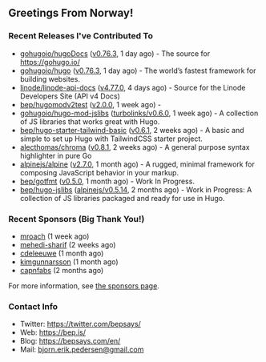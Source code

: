 ## Greetings From Norway!

### Recent Releases I've Contributed To

- [gohugoio/hugoDocs](https://github.com/gohugoio/hugoDocs) ([v0.76.3](https://github.com/gohugoio/hugoDocs/releases/tag/v0.76.3), 1 day ago) - The source for https://gohugo.io/
- [gohugoio/hugo](https://github.com/gohugoio/hugo) ([v0.76.3](https://github.com/gohugoio/hugo/releases/tag/v0.76.3), 1 day ago) - The world’s fastest framework for building websites.
- [linode/linode-api-docs](https://github.com/linode/linode-api-docs) ([v4.77.0](https://github.com/linode/linode-api-docs/releases/tag/v4.77.0), 4 days ago) - Source for the Linode Developers Site (API v4 Docs)
- [bep/hugomodv2test](https://github.com/bep/hugomodv2test) ([v2.0.0](https://github.com/bep/hugomodv2test/releases/tag/v2.0.0), 1 week ago) - 
- [gohugoio/hugo-mod-jslibs](https://github.com/gohugoio/hugo-mod-jslibs) ([turbolinks/v0.6.0](https://github.com/gohugoio/hugo-mod-jslibs/releases/tag/turbolinks%2Fv0.6.0), 1 week ago) - A collection of JS libraries that works great with Hugo.
- [bep/hugo-starter-tailwind-basic](https://github.com/bep/hugo-starter-tailwind-basic) ([v0.6.1](https://github.com/bep/hugo-starter-tailwind-basic/releases/tag/v0.6.1), 2 weeks ago) - A basic and simple to set up Hugo with TailwindCSS starter project.
- [alecthomas/chroma](https://github.com/alecthomas/chroma) ([v0.8.1](https://github.com/alecthomas/chroma/releases/tag/v0.8.1), 2 weeks ago) - A general purpose syntax highlighter in pure Go 
- [alpinejs/alpine](https://github.com/alpinejs/alpine) ([v2.7.0](https://github.com/alpinejs/alpine/releases/tag/v2.7.0), 1 month ago) - A rugged, minimal framework for composing JavaScript behavior in your markup.
- [bep/gotfmt](https://github.com/bep/gotfmt) ([v0.5.0](https://github.com/bep/gotfmt/releases/tag/v0.5.0), 1 month ago) - Work In Progress.
- [bep/hugo-jslibs](https://github.com/bep/hugo-jslibs) ([alpinejs/v0.5.14](https://github.com/bep/hugo-jslibs/releases/tag/alpinejs%2Fv0.5.14), 2 months ago) - Work in Progress: A collection of JS libraries packaged and ready for use in Hugo.

### Recent Sponsors (Big Thank You!)

- [mroach](https://github.com/mroach) (1 week ago)
- [mehedi-sharif](https://github.com/mehedi-sharif) (2 weeks ago)
- [cdeleeuwe](https://github.com/cdeleeuwe) (1 month ago)
- [kimgunnarsson](https://github.com/kimgunnarsson) (1 month ago)
- [capnfabs](https://github.com/capnfabs) (2 months ago)

For more information, see [the sponsors page](https://github.com/sponsors/bep/).


### Contact Info
- Twitter: https://twitter.com/bepsays/
- Web: https://bep.is/
- Blog: https://bepsays.com/en/
- Mail: bjorn.erik.pedersen@gmail.com

